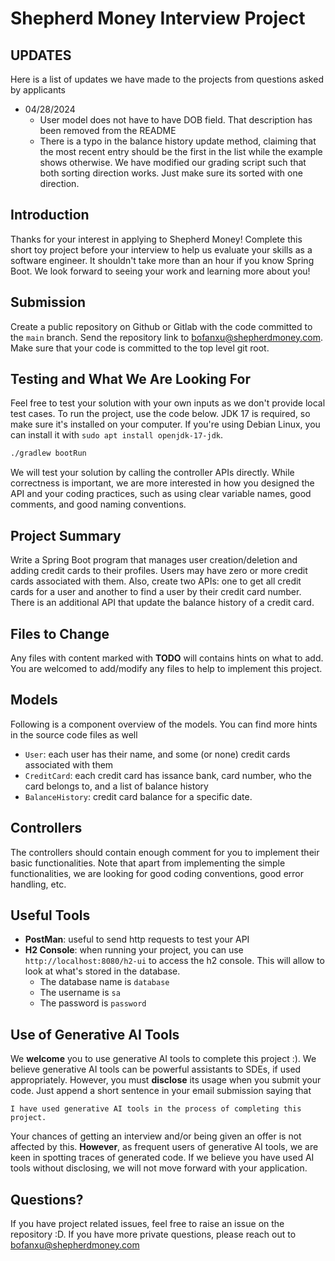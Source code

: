 # Shepherd Money Interview Project

## UPDATES
Here is a list of updates we have made to the projects from questions asked by applicants
- 04/28/2024
  - User model does not have to have DOB field. That description has been removed from the README
  - There is a typo in the balance history update method, claiming that the most recent entry should be the first in the list while the example shows otherwise. We have modified our grading script such that both sorting direction works. Just make sure its sorted with one direction.

## Introduction

Thanks for your interest in applying to Shepherd Money! Complete this short toy project before your interview to help us evaluate your skills as a software engineer. It shouldn't take more than an hour if you know Spring Boot. We look forward to seeing your work and learning more about you!

## Submission
Create a public repository on Github or Gitlab with the code committed to the `main` branch. Send the repository link to bofanxu@shepherdmoney.com. Make sure that your code is committed to the top level git root.

## Testing and What We Are Looking For
Feel free to test your solution with your own inputs as we don't provide local test cases. To run the project, use the code below. JDK 17 is required, so make sure it's installed on your computer. If you're using Debian Linux, you can install it with `sudo apt install openjdk-17-jdk`.

```bash
./gradlew bootRun
```

We will test your solution by calling the controller APIs directly. While correctness is important, we are more interested in how you designed the API and your coding practices, such as using clear variable names, good comments, and good naming conventions.

## Project Summary
Write a Spring Boot program that manages user creation/deletion and adding credit cards to their profiles. Users may have zero or more credit cards associated with them. Also, create two APIs: one to get all credit cards for a user and another to find a user by their credit card number. There is an additional API that update the balance history of a credit card.

## Files to Change
Any files with content marked with **TODO** will contains hints on what to add. You are welcomed to add/modify any files to help to implement this project.

## Models
Following is a component overview of the models. You can find more hints in the source code files as well
- `User`: each user has their name, and some (or none) credit cards associated with them
- `CreditCard`: each credit card has issance bank, card number, who the card belongs to, and a list of balance history
- `BalanceHistory`: credit card balance for a specific date.

## Controllers
The controllers should contain enough comment for you to implement their basic functionalities. Note that apart from implementing the simple functionalities, we are looking for good coding conventions, good error handling, etc.

## Useful Tools
- **PostMan**: useful to send http requests to test your API
- **H2 Console**: when running your project, you can use `http://localhost:8080/h2-ui` to access the h2 console. This will allow to look at what's stored in the database.
  - The database name is `database`
  - The username is `sa`
  - The password is `password`

## Use of Generative AI Tools
We **welcome** you to use generative AI tools to complete this project :). We believe generative AI tools can be powerful assistants to SDEs, if used appropriately. However, you must **disclose** its usage when you submit your code. Just append a short sentence in your email submission saying that

```
I have used generative AI tools in the process of completing this project.
```

Your chances of getting an interview and/or being given an offer is not affected by this. **However**, as frequent users of generative AI tools, we are keen in spotting traces of generated code. If we believe you have used AI tools without disclosing, we will not move forward with your application.

## Questions?
If you have project related issues, feel free to raise an issue on the repository :D. If you have more private questions, please reach out to bofanxu@shepherdmoney.com